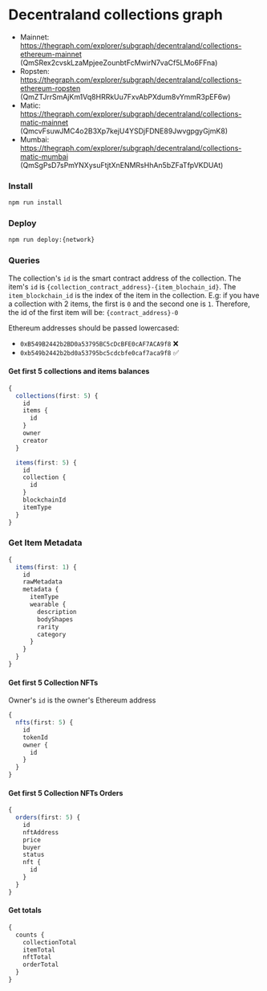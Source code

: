# Decentraland collections graph

- Mainnet: https://thegraph.com/explorer/subgraph/decentraland/collections-ethereum-mainnet (QmSRex2cvskLzaMpjeeZounbtFcMwirN7vaCf5LMo6FFna)
- Ropsten: https://thegraph.com/explorer/subgraph/decentraland/collections-ethereum-ropsten (QmZTJrrSmAjKm1Vq8HRRkUu7FxvAbPXdum8vYmmR3pEF6w)
- Matic: https://thegraph.com/explorer/subgraph/decentraland/collections-matic-mainnet (QmcvFsuwJMC4o2B3Xp7kejU4YSDjFDNE89JwvgpgyGjmK8)
- Mumbai: https://thegraph.com/explorer/subgraph/decentraland/collections-matic-mumbai (QmSgPsD7sPmYNXysuFtjtXnENMRsHhAn5bZFaTfpVKDUAt)

### Install

```bash
npm run install
```

### Deploy

```bash
npm run deploy:{network}
```

### Queries

The collection's `id` is the smart contract address of the collection.
The item's `id` is `{collection_contract_address}-{item_blochain_id}`. The `item_blockchain_id` is the index of the item in the collection. E.g: if you have a collection with 2 items, the first is `0` and the second one is `1`. Therefore, the id of the first item will be: `{contract_address}-0`

Ethereum addresses should be passed lowercased:

- `0xB549B2442b2BD0a53795BC5cDcBFE0cAF7ACA9f8` ❌
- `0xb549b2442b2bd0a53795bc5cdcbfe0caf7aca9f8` ✅

#### Get first 5 collections and items balances

```typescript
{
  collections(first: 5) {
    id
    items {
      id
    }
    owner
    creator
  }

  items(first: 5) {
    id
    collection {
      id
    }
    blockchainId
    itemType
  }
}
```

### Get Item Metadata

```typescript
{
  items(first: 1) {
    id
    rawMetadata
    metadata {
      itemType
      wearable {
        description
        bodyShapes
        rarity
        category
      }
    }
  }
}
```

#### Get first 5 Collection NFTs

Owner's `id` is the owner's Ethereum address

```typescript
{
  nfts(first: 5) {
    id
    tokenId
    owner {
      id
    }
  }
}
```

#### Get first 5 Collection NFTs Orders

```typescript
{
  orders(first: 5) {
    id
    nftAddress
    price
    buyer
    status
    nft {
      id
    }
  }
}
```

#### Get totals

```typescript
{
  counts {
    collectionTotal
    itemTotal
    nftTotal
    orderTotal
  }
}
```
